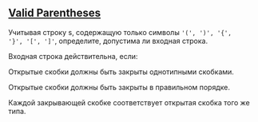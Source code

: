 ## [Valid Parentheses](https://leetcode.com/problems/valid-parentheses/)

Учитывая строку s, содержащую только символы <code>'(', ')', '{', '}', '[', ']'</code>, определите, допустима ли входная строка.

Входная строка действительна, если:

Открытые скобки должны быть закрыты однотипными скобками.

Открытые скобки должны быть закрыты в правильном порядке.

Каждой закрывающей скобке соответствует открытая скобка того же типа.
